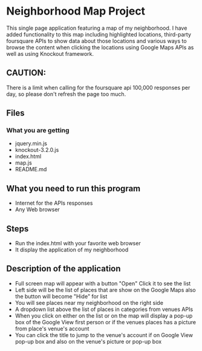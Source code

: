 # Neighborhood Map Project
This single page application featuring a map of my neighborhood. I have added functionality to this map including highlighted locations, third-party foursquare APIs to show data about those locations and various ways to browse the content when clicking the locations using Google Maps APIs as well as using Knockout framework.

## CAUTION:
There is a limit when calling for the foursquare api 100,000 responses per day, so please don't refresh the page too much.

## Files
### What you are getting
* jquery.min.js
* knockout-3.2.0.js
* index.html
* map.js
* README.md

## What you need to run this program
* Internet for the APIs responses
* Any Web browser

## Steps
* Run the index.html with your favorite web browser
* It display the application of my neighborhood

## Description of the application
* Full screen map will appear with a button "Open" Click it to see the list
* Left side will be the list of places that are show on the Google Maps also the button will become "Hide" for list
* You will see places near my neighborhood on the right side
* A dropdown list above the list of places in categories from venues APIs
* When you click on either on the list or on the map will display a pop-up box of the Google View first person or if the venues places has a picture from place's venue's account
* You can click the title to jump to the venue's account if on Google View pop-up box and also on the venue's picture or pop-up box
